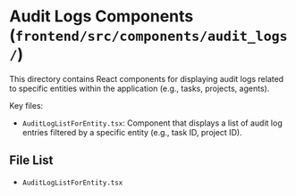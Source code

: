 # Audit Logs Components (`frontend/src/components/audit_logs/`)

This directory contains React components for displaying audit logs related to specific entities within the application (e.g., tasks, projects, agents).

Key files:

*   `AuditLogListForEntity.tsx`: Component that displays a list of audit log entries filtered by a specific entity (e.g., task ID, project ID). 

<!-- File List Start -->
## File List

- `AuditLogListForEntity.tsx`

<!-- File List End -->
